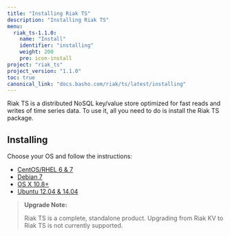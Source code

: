 ```yaml
---
title: "Installing Riak TS"
description: "Installing Riak TS"
menu:
  riak_ts-1.1.0:
    name: "Install"
    identifier: "installing"
    weight: 200
    pre: icon-install
project: "riak_ts"
project_version: "1.1.0"
toc: true
canonical_link: "docs.basho.com/riak/ts/latest/installing"
---
```


[concept aae]: /riak/kv/2.1.3/learn/concepts/active-anti-entropy
[Centos]: rhel-centos/
[Debian]: debian-ubuntu/
[OSX]: mac-osx/
[Ubuntu]: debian-ubuntu/


Riak TS is a distributed NoSQL key/value store optimized for fast reads and writes of time series data. To use it, all you need to do is install the Riak TS package.
 

## Installing

Choose your OS and follow the instructions:

* [CentOS/RHEL 6 & 7][Centos]
* [Debian 7][Debian]
* [OS X 10.8+][OSX]
* [Ubuntu 12.04 & 14.04][Ubuntu]


>**Upgrade Note:** 
>
>Riak TS is a complete, standalone product. Upgrading from Riak KV to Riak TS is not currently supported.
